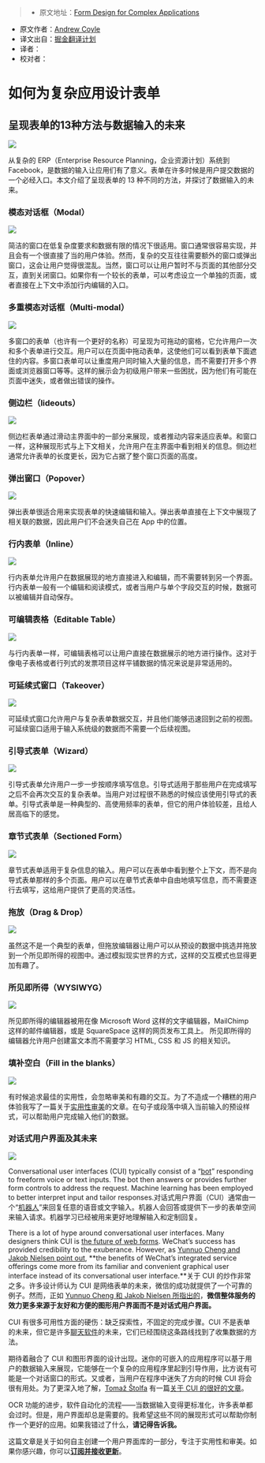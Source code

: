 > * 原文地址：[Form Design for Complex Applications](https://uxdesign.cc/form-design-for-complex-applications-d8a1d025eba6#.l08bq0kbt)
* 原文作者：[Andrew Coyle](https://uxdesign.cc/@CoyleAndrew?source=post_header_lockup)
* 译文出自：[掘金翻译计划](https://github.com/xitu/gold-miner)
* 译者：
* 校对者：

# 如何为复杂应用设计表单

## 呈现表单的13种方法与数据输入的未来

<img class="progressiveMedia-noscript js-progressiveMedia-inner" src="https://cdn-images-1.medium.com/max/2000/1*RVpQciv-R44ZlAY_dKEXgw.jpeg">

从复杂的 ERP（Enterprise Resource Planning，企业资源计划）系统到 Facebook，是数据的输入让应用们有了意义。表单在许多时候是用户提交数据的一个必经入口。本文介绍了呈现表单的 13 种不同的方法，并探讨了数据输入的未来。

### 模态对话框（Modal）
<img class="progressiveMedia-noscript js-progressiveMedia-inner" src="https://cdn-images-1.medium.com/max/800/1*6zcZuyRJSVwO8KbIg_byLg.jpeg">

简洁的窗口在低复杂度要求和数据有限的情况下很适用。窗口通常很容易实现，并且会有一个很直接了当的用户体验。然而，复杂的交互往往需要额外的窗口或弹出窗口，这会让用户觉得很混乱。当然，窗口可以让用户暂时不与页面的其他部分交互，直到关闭窗口。如果你有一个较长的表单，可以考虑设立一个单独的页面，或者直接在上下文中添加行内编辑的入口。
				

### 多重模态对话框（Multi-modal）

<img class="progressiveMedia-noscript js-progressiveMedia-inner" src="https://cdn-images-1.medium.com/max/800/1*JV84BrsVxgFzozI-fHWcpQ.jpeg">

多窗口的表单（也许有一个更好的名称）可呈现为可拖动的窗格，它允许用户一次和多个表单进行交互。用户可以在页面中拖动表单，这使他们可以看到表单下面遮住的内容。多窗口表单可以让重度用户同时输入大量的信息，而不需要打开多个界面或浏览器窗口等等。这样的展示会为初级用户带来一些困扰，因为他们有可能在页面中迷失，或者做出错误的操作。


### 侧边栏（lideouts）

<img class="progressiveMedia-noscript js-progressiveMedia-inner" src="https://cdn-images-1.medium.com/max/800/1*_0eKR6PyTRnil20DAw90Dg.jpeg">

侧边栏表单通过滑动主界面中的一部分来展现，或者推动内容来适应表单。和窗口一样，这种展现形式与上下文相关，允许用户在主界面中看到相关的信息。侧边栏通常允许表单的长度更长，因为它占据了整个窗口页面的高度。
				


### 弹出窗口（Popover）

<img class="progressiveMedia-noscript js-progressiveMedia-inner" src="https://cdn-images-1.medium.com/max/800/1*k6h1MrBIg-DoCIMzcTmvgw.jpeg">

弹出表单很适合用来实现表单的快速编辑和输入。弹出表单直接在上下文中展现了相关联的数据，因此用户们不会迷失自己在 App 中的位置。
			


### 行内表单（Inline）
<img class="progressiveMedia-noscript js-progressiveMedia-inner" src="https://cdn-images-1.medium.com/max/800/1*woE3kW5k9ec9w7Aw7XfpHA.jpeg">

行内表单允许用户在数据展现的地方直接进入和编辑，而不需要转到另一个界面。行内表单一般有一个编辑和阅读模式，或者当用户与单个字段交互的时候，数据可以被编辑并自动保存。



### 可编辑表格（Editable Table）
<img class="progressiveMedia-noscript js-progressiveMedia-inner" src="https://cdn-images-1.medium.com/max/800/1*nsYFv81hhv5tJPG8wIuJ8Q.jpeg">

与行内表单一样，可编辑表格可以让用户直接在数据展示的地方进行操作。这对于像电子表格或者行列式的发票项目这样平铺数据的情况来说是非常适用的。



### 可延续式窗口（Takeover）

<img class="progressiveMedia-noscript js-progressiveMedia-inner" src="https://cdn-images-1.medium.com/max/800/1*uxYT1b0iR93t8M1eIrgVUw.jpeg">

可延续式窗口允许用户与复杂表单数据交互，并且他们能够迅速回到之前的视图。可延续窗口适用于输入系统级的数据而不需要一个后续视图。



### 引导式表单（Wizard）
<img class="progressiveMedia-noscript js-progressiveMedia-inner" src="https://cdn-images-1.medium.com/max/800/1*bUZdK24WxCYo351JD6h8hQ.jpeg">

引导式表单允许用户一步一步按顺序填写信息。引导式适用于那些用户在完成填写之后不会再次交互的复杂表单。当用户对过程很不熟悉的时候应该使用引导式的表单。引导式表单是一种典型的、高使用频率的表单，但它的用户体验较差，且给人居高临下的感觉。



### 章节式表单（Sectioned Form）

<img class="progressiveMedia-noscript js-progressiveMedia-inner" src="https://cdn-images-1.medium.com/max/800/1*cXVZjXUt4TRoxnc8HDRhsQ.jpeg">

章节式表单适用于复杂信息的输入。用户可以在表单中看到整个上下文，而不是向导式表单那样的多个页面。用户可以在章节式表单中自由地填写信息，而不需要逐行去填写，这给用户提供了更高的灵活性。



### 拖放（Drag & Drop）
<img class="progressiveMedia-noscript js-progressiveMedia-inner" src="https://cdn-images-1.medium.com/max/800/1*KsKwmpwYGnTbly2JHNy0iQ.jpeg">

虽然这不是一个典型的表单，但拖放编辑器让用户可以从预设的数据中挑选并拖放到一个所见即所得的视图中。通过模拟现实世界的方式，这样的交互模式也显得更加有趣了。



### 所见即所得（WYSIWYG）

<img class="progressiveMedia-noscript js-progressiveMedia-inner" src="https://cdn-images-1.medium.com/max/800/1*jID_5VgTs03MaRaxCD4d3Q.jpeg">

所见即所得的编辑器被用在像 Microsoft Word 这样的文字编辑器，MailChimp 这样的邮件编辑器，或是 SquareSpace 这样的网页发布工具上。 所见即所得的编辑器允许用户创建富文本而不需要学习 HTML, CSS 和 JS 的相关知识。


### 填补空白（Fill in the blanks）

<img class="progressiveMedia-noscript js-progressiveMedia-inner" src="https://cdn-images-1.medium.com/max/800/1*TO6FcUsAps09_1x1edIUVw.jpeg">

有时候追求最佳的实用性，会忽略审美和有趣的交互。为了不造成一个糟糕的用户体验我写了一篇关于[实用性审美](https://uxdesign.cc/aesthetics-matter-75060b7b572)的文章。在句子或段落中填入当前输入的预设样式，可以帮助用户完成输入他们的数据。



### 对话式用户界面及其未来

<img class="progressiveMedia-noscript js-progressiveMedia-inner" src="https://cdn-images-1.medium.com/max/800/1*GZcRV8jv6To_qil0mHSZeQ.jpeg">

Conversational user interfaces (CUI) typically consist of a “[bot](https://chatbotsmagazine.com/the-complete-beginner-s-guide-to-chatbots-8280b7b906ca)” responding to freeform voice or text inputs. The bot then answers or provides further form controls to address the request. Machine learning has been employed to better interpret input and tailor responses.对话式用户界面（CUI）通常由一个“[机器人](https://chatbotsmagazine.com/the-complete-beginner-s-guide-to-chatbots-8280b7b906ca)”来回复任意的语音或文字输入。机器人会回答或提供下一步的表单空间来输入请求。机器学习已经被用来更好地理解输入和定制回复。

There is a lot of hype around conversational user interfaces. Many designers think CUI is [the future of web forms](https://blog.prototypr.io/the-future-of-web-forms-4578485e1461). WeChat’s success has provided credibility to the exuberance. However, as [Yunnuo Cheng and Jakob Nielsen point out](https://www.nngroup.com/articles/wechat-integrated-ux/), **the benefits of WeChat’s integrated service offerings come more from its familiar and convenient graphical user interface instead of its conversational user interface.**关于 CUI 的炒作非常之多。许多设计师认为 CUI 是网络表单的未来，微信的成功就提供了一个可靠的例子。然而，正如 [Yunnuo Cheng 和 Jakob Nielsen 所指出的](https://www.nngroup.com/articles/wechat-integrated-ux/)，**微信整体服务的效力更多来源于友好和方便的图形用户界面而不是对话式用户界面。**

CUI 有很多可用性方面的硬伤：缺乏探索性，不固定的完成步骤。CUI 不是表单的未来，但它是许多[聊天软件](https://operator.com/)的未来，它们已经围绕这条路线找到了收集数据的方法。

期待着融合了 CUI 和图形界面的设计出现。迷你的可嵌入的应用程序可以基于用户的数据输入来展现，它能够在一个复杂的应用程序里起到引导作用，比方说有可能是一个对话窗口的形式。又或者，当用户在程序中迷失了方向的时候 CUI 将会很有用处。为了更深入地了解，[Tomaž Štolfa](https://medium.com/@tomazstolfa) 有一篇[关于 CUI 的很好的文章](https://medium.com/the-layer/the-future-of-conversational-ui-belongs-to-hybrid-interfaces-8a228de0bdb5)。



OCR 功能的进步，软件自动化的流程——当数据输入变得更标准化，许多表单都会过时。但是，用户界面却总是需要的。我希望这些不同的展现形式可以帮助你制作一个更好的应用。如果我错过了什么，**请记得告诉我。**

这篇文章是关于如何自主创建一个用户界面库的一部分，专注于实用性和审美。如果你感兴趣，你可以[**订阅并接收更新**](http://ohapollo.com/)。

